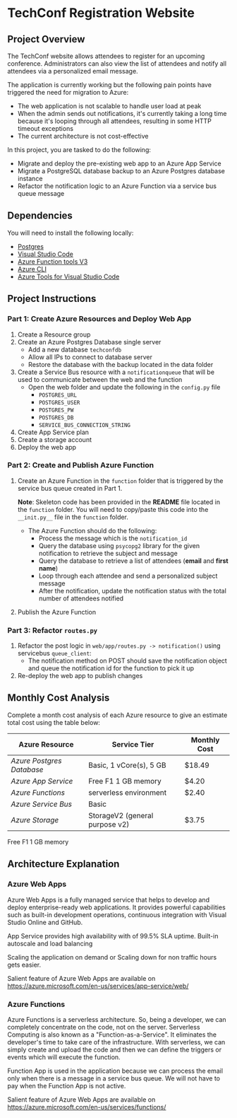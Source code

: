 # TechConf Registration Website

## Project Overview
The TechConf website allows attendees to register for an upcoming conference. Administrators can also view the list of attendees and notify all attendees via a personalized email message.

The application is currently working but the following pain points have triggered the need for migration to Azure:
 - The web application is not scalable to handle user load at peak
 - When the admin sends out notifications, it's currently taking a long time because it's looping through all attendees, resulting in some HTTP timeout exceptions
 - The current architecture is not cost-effective 

In this project, you are tasked to do the following:
- Migrate and deploy the pre-existing web app to an Azure App Service
- Migrate a PostgreSQL database backup to an Azure Postgres database instance
- Refactor the notification logic to an Azure Function via a service bus queue message

## Dependencies

You will need to install the following locally:
- [Postgres](https://www.postgresql.org/download/)
- [Visual Studio Code](https://code.visualstudio.com/download)
- [Azure Function tools V3](https://docs.microsoft.com/en-us/azure/azure-functions/functions-run-local?tabs=windows%2Ccsharp%2Cbash#install-the-azure-functions-core-tools)
- [Azure CLI](https://docs.microsoft.com/en-us/cli/azure/install-azure-cli?view=azure-cli-latest)
- [Azure Tools for Visual Studio Code](https://marketplace.visualstudio.com/items?itemName=ms-vscode.vscode-node-azure-pack)

## Project Instructions

### Part 1: Create Azure Resources and Deploy Web App
1. Create a Resource group
2. Create an Azure Postgres Database single server
   - Add a new database `techconfdb`
   - Allow all IPs to connect to database server
   - Restore the database with the backup located in the data folder
3. Create a Service Bus resource with a `notificationqueue` that will be used to communicate between the web and the function
   - Open the web folder and update the following in the `config.py` file
      - `POSTGRES_URL`
      - `POSTGRES_USER`
      - `POSTGRES_PW`
      - `POSTGRES_DB`
      - `SERVICE_BUS_CONNECTION_STRING`
4. Create App Service plan
5. Create a storage account
6. Deploy the web app

### Part 2: Create and Publish Azure Function
1. Create an Azure Function in the `function` folder that is triggered by the service bus queue created in Part 1.

      **Note**: Skeleton code has been provided in the **README** file located in the `function` folder. You will need to copy/paste this code into the `__init.py__` file in the `function` folder.
      - The Azure Function should do the following:
         - Process the message which is the `notification_id`
         - Query the database using `psycopg2` library for the given notification to retrieve the subject and message
         - Query the database to retrieve a list of attendees (**email** and **first name**)
         - Loop through each attendee and send a personalized subject message
         - After the notification, update the notification status with the total number of attendees notified
2. Publish the Azure Function

### Part 3: Refactor `routes.py`
1. Refactor the post logic in `web/app/routes.py -> notification()` using servicebus `queue_client`:
   - The notification method on POST should save the notification object and queue the notification id for the function to pick it up
2. Re-deploy the web app to publish changes

## Monthly Cost Analysis
Complete a month cost analysis of each Azure resource to give an estimate total cost using the table below:

| Azure Resource | Service Tier | Monthly Cost |
| ------------ | ------------ | ------------ |
| *Azure Postgres Database* |   Basic, 1 vCore(s), 5 GB   | $18.49 |
| *Azure App Service*   |  Free F1 1 GB memory        | $4.20 |
| *Azure Functions*   |    serverless environment     | $2.40 |
| *Azure Service Bus*   |   Basic      |              | $0.03 |
| *Azure Storage*   |   StorageV2 (general purpose v2)   |  $3.75   |

Free F1 1 GB memory

## Architecture Explanation
### Azure Web Apps
Azure Web Apps is a fully managed service that helps to develop and deploy enterprise-ready web applications. It provides powerful capabilities such as built-in development operations, continuous integration with Visual Studio Online and GitHub.

App Service provides high availability with of 99.5% SLA uptime.
Built-in autoscale and load balancing

Scaling the application on demand or Scaling down for non traffic hours gets easier.

Salient feature of Azure Web Apps are available on
https://azure.microsoft.com/en-us/services/app-service/web/

### Azure Functions
Azure Functions is a serverless architecture. 
So, being a developer, we can completely concentrate on the code, not on the server. 
Serverless Computing is also known as a "Function-as-a-Service". It eliminates the developer's time to take care of the infrastructure. With serverless, we can simply create and upload the code and then we can define the triggers or events which will execute the function.

Function App is used in the application because we can process the email only when there is a message in a service bus queue. We will not have to pay when the Function App is not active.

Salient feature of Azure Web Apps are available on
https://azure.microsoft.com/en-us/services/functions/
